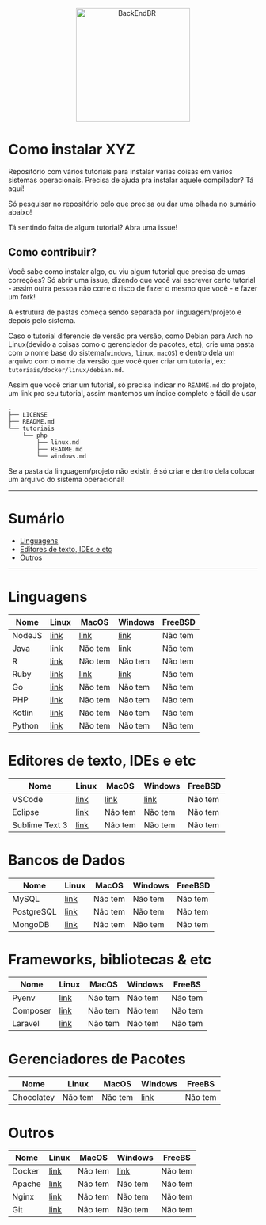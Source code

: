 <p align="center">
  <img src="https://avatars3.githubusercontent.com/u/30732658?v=4&s=200.jpg" alt="BackEndBR" width="230" />
</p>

# Como instalar XYZ

Repositório com vários tutoriais para instalar várias coisas em vários sistemas operacionais. Precisa de ajuda pra instalar aquele compilador? Tá aqui!

Só pesquisar no repositório pelo que precisa ou dar uma olhada no sumário abaixo!

Tá sentindo falta de algum tutorial? Abra uma issue!

## Como contribuir?

Você sabe como instalar algo, ou viu algum tutorial que precisa de umas correções? Só abrir uma issue, dizendo que você vai escrever certo tutorial - assim outra pessoa não corre o risco de fazer o mesmo que você - e fazer um fork!

A estrutura de pastas começa sendo separada por linguagem/projeto e depois pelo sistema.

Caso o tutorial diferencie de versão pra versão, como Debian para Arch no Linux(devido a coisas como o gerenciador de pacotes, etc), crie uma pasta com o nome base do sistema(`windows`, `linux`, `macOS`) e dentro dela um arquivo com o nome da versão que você quer criar um tutorial, ex: `tutoriais/docker/linux/debian.md`. 

Assim que você criar um tutorial, só precisa indicar no `README.md` do projeto, um link pro seu tutorial, assim mantemos um índice completo e fácil de usar

```
.
├── LICENSE
├── README.md
└── tutoriais
    └── php
        ├── linux.md
        ├── README.md
        └── windows.md

```

Se a pasta da linguagem/projeto não existir, é só criar e dentro dela colocar um arquivo do sistema operacional!

---

# Sumário

- [Linguagens](#linguagens)
- [Editores de texto, IDEs e etc](#editores-de-texto-ides-e-etc)
- [Outros](#outros)

---

# Linguagens

| Nome  | Linux | MacOS | Windows | FreeBSD
| --- | --- | --- | --- | --- |
| NodeJS | [link](./tutoriais/nodejs/linux.md) | [link](./tutoriais/nodejs/mac.md) | [link](./tutoriais/nodejs/windows.md) | Não tem |
| Java | [link](./tutoriais/java/linux/ubuntu.md)| Não tem | [link](./tutoriais/java/windows/windows.md) | Não tem |
| R | [link](./tutoriais/R/linux/ubuntu.md)| Não tem | Não tem | Não tem|
| Ruby | [link](./tutoriais/ruby/linux.md)| [link](./tutoriais/ruby/macos.md) | [link](./tutoriais/ruby/windows.md) | Não tem|
| Go | [link](./tutoriais/go/linux.md) | Não tem | Não tem | Não tem|
| PHP | [link](./tutoriais/php/linux/ubuntu.md) | Não tem | Não tem | Não tem|
| Kotlin | [link](./tutoriais/kotlin/linux/ubuntu.md) | Não tem | Não tem | Não tem|
| Python | [link](./tutoriais/python/linux/python_linux.md) | Não tem | Não tem | Não tem|

# Editores de texto, IDEs e etc

| Nome  | Linux | MacOS | Windows | FreeBSD
| --- | --- | --- | --- | --- |
| VSCode | [link](./tutoriais/vscode/README.md) | [link](./tutoriais/vscode/macOS/macOS.md) | [link](./tutoriais/vscode/windows/windows.md) | Não tem |
| Eclipse | [link](./tutoriais/eclipse/linux/README.md) | Não tem | Não tem | Não tem |
| Sublime Text 3 | [link](./tutoriais/sublime/linux/ubuntu.md) | Não tem | Não tem | Não tem |

# Bancos de Dados

| Nome  | Linux | MacOS | Windows | FreeBSD
| --- | --- | --- | --- | --- |
| MySQL | [link](./tutoriais/mysql/linux/ubuntu.md) | Não tem | Não tem | Não tem |
| PostgreSQL | [link](./tutoriais/postgresql/linux.md) | Não tem | Não tem | Não tem |
| MongoDB | [link](./tutoriais/mongodb/linux/ubuntu.md) | Não tem | Não tem | Não tem |

# Frameworks, bibliotecas & etc

| Nome  | Linux | MacOS | Windows | FreeBS
| --- | --- | --- | --- | --- |
| Pyenv | [link](./tutoriais/pyenv/linux/ubuntu.md) | Não tem | Não tem | Não tem |
| Composer | [link](./tutoriais/composer/linux/ubuntu.md) | Não tem | Não tem | Não tem |
| Laravel | [link](./tutoriais/laravel/linux/ubuntu.md) | Não tem | Não tem | Não tem |

# Gerenciadores de Pacotes

| Nome  | Linux | MacOS | Windows | FreeBS
| --- | --- | --- | --- | --- |
| Chocolatey | Não tem | Não tem | [link](./tutoriais/chocolatey/windows/windows.md) | Não tem |

# Outros

| Nome  | Linux | MacOS | Windows | FreeBS
| --- | --- | --- | --- | --- |
| Docker | [link](./tutoriais/docker/README.md) | Não tem | [link](./tutoriais/docker/windows/windows.md) | Não tem |
| Apache | [link](./tutoriais/apache/linux/ubuntu.md) | Não tem | Não tem | Não tem |
| Nginx | [link](./tutoriais/nginx/linux/ubuntu.md) | Não tem | Não tem | Não tem |
| Git | [link](./tutoriais/git/linux/ubuntu.md) | Não tem | Não tem | Não tem |
